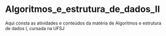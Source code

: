 # Algoritmos_e_estrutura_de_dados_II
Aqui consta as atividades e conteúdos da matéria de Algoritmos e estrutura de dados I, cursada na UFSJ
